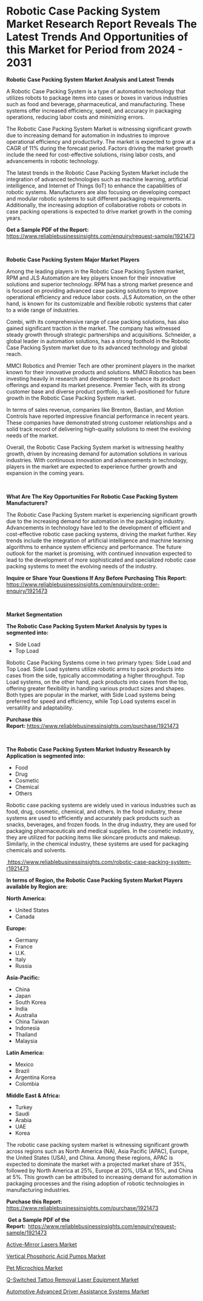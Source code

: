 <p><h1>Robotic Case Packing System Market Research Report Reveals The Latest Trends And Opportunities of this Market for Period from 2024 - 2031</h1></p><p><strong>Robotic Case Packing System Market Analysis and Latest Trends</strong></p>
<p><p>A Robotic Case Packing System is a type of automation technology that utilizes robots to package items into cases or boxes in various industries such as food and beverage, pharmaceutical, and manufacturing. These systems offer increased efficiency, speed, and accuracy in packaging operations, reducing labor costs and minimizing errors. </p><p>The Robotic Case Packing System Market is witnessing significant growth due to increasing demand for automation in industries to improve operational efficiency and productivity. The market is expected to grow at a CAGR of 11% during the forecast period. Factors driving the market growth include the need for cost-effective solutions, rising labor costs, and advancements in robotic technology. </p><p>The latest trends in the Robotic Case Packing System Market include the integration of advanced technologies such as machine learning, artificial intelligence, and Internet of Things (IoT) to enhance the capabilities of robotic systems. Manufacturers are also focusing on developing compact and modular robotic systems to suit different packaging requirements. Additionally, the increasing adoption of collaborative robots or cobots in case packing operations is expected to drive market growth in the coming years.</p></p>
<p><strong>Get a Sample PDF of the Report:&nbsp;</strong> <a href="https://www.reliablebusinessinsights.com/enquiry/request-sample/1921473">https://www.reliablebusinessinsights.com/enquiry/request-sample/1921473</a></p>
<p>&nbsp;</p>
<p><strong>Robotic Case Packing System Major Market Players</strong></p>
<p><p>Among the leading players in the Robotic Case Packing System market, RPM and JLS Automation are key players known for their innovative solutions and superior technology. RPM has a strong market presence and is focused on providing advanced case packing solutions to improve operational efficiency and reduce labor costs. JLS Automation, on the other hand, is known for its customizable and flexible robotic systems that cater to a wide range of industries.</p><p>Combi, with its comprehensive range of case packing solutions, has also gained significant traction in the market. The company has witnessed steady growth through strategic partnerships and acquisitions. Schneider, a global leader in automation solutions, has a strong foothold in the Robotic Case Packing System market due to its advanced technology and global reach.</p><p>MMCI Robotics and Premier Tech are other prominent players in the market known for their innovative products and solutions. MMCI Robotics has been investing heavily in research and development to enhance its product offerings and expand its market presence. Premier Tech, with its strong customer base and diverse product portfolio, is well-positioned for future growth in the Robotic Case Packing System market.</p><p>In terms of sales revenue, companies like Brenton, Bastian, and Motion Controls have reported impressive financial performance in recent years. These companies have demonstrated strong customer relationships and a solid track record of delivering high-quality solutions to meet the evolving needs of the market.</p><p>Overall, the Robotic Case Packing System market is witnessing healthy growth, driven by increasing demand for automation solutions in various industries. With continuous innovation and advancements in technology, players in the market are expected to experience further growth and expansion in the coming years.</p></p>
<p>&nbsp;</p>
<p><strong>What Are The Key Opportunities For Robotic Case Packing System Manufacturers?</strong></p>
<p><p>The Robotic Case Packing System market is experiencing significant growth due to the increasing demand for automation in the packaging industry. Advancements in technology have led to the development of efficient and cost-effective robotic case packing systems, driving the market further. Key trends include the integration of artificial intelligence and machine learning algorithms to enhance system efficiency and performance. The future outlook for the market is promising, with continued innovation expected to lead to the development of more sophisticated and specialized robotic case packing systems to meet the evolving needs of the industry.</p></p>
<p><strong>Inquire or Share Your Questions If Any Before Purchasing This Report:</strong> <a href="https://www.reliablebusinessinsights.com/enquiry/pre-order-enquiry/1921473">https://www.reliablebusinessinsights.com/enquiry/pre-order-enquiry/1921473</a></p>
<p>&nbsp;</p>
<p><strong>Market Segmentation</strong></p>
<p><strong>The Robotic Case Packing System Market Analysis by types is segmented into:</strong></p>
<p><ul><li>Side Load</li><li>Top Load</li></ul></p>
<p><p>Robotic Case Packing Systems come in two primary types: Side Load and Top Load. Side Load systems utilize robotic arms to pack products into cases from the side, typically accommodating a higher throughput. Top Load systems, on the other hand, pack products into cases from the top, offering greater flexibility in handling various product sizes and shapes. Both types are popular in the market, with Side Load systems being preferred for speed and efficiency, while Top Load systems excel in versatility and adaptability.</p></p>
<p><strong>Purchase this Report:&nbsp;</strong><a href="https://www.reliablebusinessinsights.com/purchase/1921473">https://www.reliablebusinessinsights.com/purchase/1921473</a></p>
<p>&nbsp;</p>
<p><strong>The Robotic Case Packing System Market Industry Research by Application is segmented into:</strong></p>
<p><ul><li>Food</li><li>Drug</li><li>Cosmetic</li><li>Chemical</li><li>Others</li></ul></p>
<p><p>Robotic case packing systems are widely used in various industries such as food, drug, cosmetic, chemical, and others. In the food industry, these systems are used to efficiently and accurately pack products such as snacks, beverages, and frozen foods. In the drug industry, they are used for packaging pharmaceuticals and medical supplies. In the cosmetic industry, they are utilized for packing items like skincare products and makeup. Similarly, in the chemical industry, these systems are used for packaging chemicals and solvents.</p></p>
<p><a href="https://www.reliablebusinessinsights.com/robotic-case-packing-system-r1921473">&nbsp;https://www.reliablebusinessinsights.com/robotic-case-packing-system-r1921473</a></p>
<p><strong>In terms of Region, the Robotic Case Packing System Market Players available by Region are:</strong></p>
<p>
    <p> <strong> North America: </strong>
        <ul>
            <li>United States</li>
            <li>Canada</li>
        </ul>
        </p> 
    <p> <strong> Europe: </strong>
        <ul>
            <li>Germany</li>
            <li>France</li>
            <li>U.K.</li>
            <li>Italy</li>
            <li>Russia</li>
        </ul>
        </p> 
    <p> <strong> Asia-Pacific: </strong>
        <ul>
            <li>China</li>
            <li>Japan</li>
            <li>South Korea</li>
            <li>India</li>
            <li>Australia</li>
            <li>China Taiwan</li>
            <li>Indonesia</li>
            <li>Thailand</li>
            <li>Malaysia</li>
        </ul>
        </p> 
    <p> <strong> Latin America: </strong>
        <ul>
            <li>Mexico</li>
            <li>Brazil</li>
            <li>Argentina Korea</li>
            <li>Colombia</li>
        </ul>
        </p> 
    <p> <strong> Middle East & Africa: </strong>
        <ul>
            <li>Turkey</li>
            <li>Saudi</li>
            <li>Arabia</li>
            <li>UAE</li>
            <li>Korea</li>
        </ul>
    </p>
    </p>
<p><p>The robotic case packing system market is witnessing significant growth across regions such as North America (NA), Asia Pacific (APAC), Europe, the United States (USA), and China. Among these regions, APAC is expected to dominate the market with a projected market share of 35%, followed by North America at 25%, Europe at 20%, USA at 15%, and China at 5%. This growth can be attributed to increasing demand for automation in packaging processes and the rising adoption of robotic technologies in manufacturing industries.</p></p>
<p><strong>Purchase this Report: </strong><a href="https://www.reliablebusinessinsights.com/purchase/1921473">https://www.reliablebusinessinsights.com/purchase/1921473</a></p>
<p>&nbsp;<strong>Get a Sample PDF of the Report:&nbsp;&nbsp;</strong><a href="https://www.reliablebusinessinsights.com/enquiry/request-sample/1921473">https://www.reliablebusinessinsights.com/enquiry/request-sample/1921473</a></p>
<p><strong></strong></p>
<p><p><a href="https://github.com/LarryPearsongXXfvf/Market-Research-Report-List-1/blob/main/active-mirror-lasers-market.md">Active-Mirror Lasers Market</a></p><p><a href="https://www.linkedin.com/pulse/vertical-phosphoric-acid-pumps-market-investigation-industry-jzbof?trackingId=Y3%2Fb9W1dRtO0E4WNy7loPQ%3D%3D">Vertical Phosphoric Acid Pumps Market</a></p><p><a href="https://issuu.com/reportprime-2/docs/pet-microchips-market-size-2030.pptx">Pet Microchips Market</a></p><p><a href="https://github.com/brendafegmorris532/Market-Research-Report-List-2/blob/main/q-switched-tattoo-removal-laser-equipment-market.md">Q-Switched Tattoo Removal Laser Equipment Market</a></p><p><a href="https://www.linkedin.com/pulse/automotive-advanced-driver-assistance-systems-market-forecast-uw8rf?trackingId=4LY3miblQDCKav0OMryqvg%3D%3D">Automotive Advanced Driver Assistance Systems Market</a></p></p>